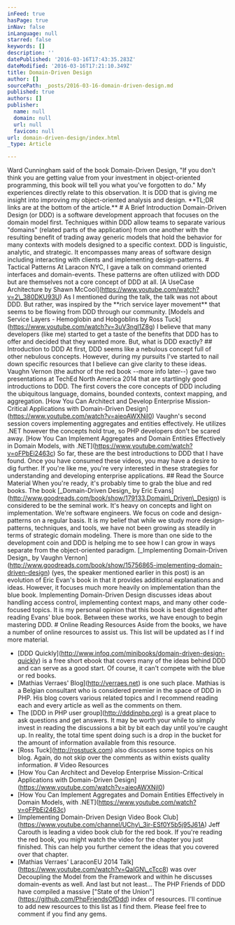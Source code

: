 ```yaml
---
inFeed: true
hasPage: true
inNav: false
inLanguage: null
starred: false
keywords: []
description: ''
datePublished: '2016-03-16T17:43:35.283Z'
dateModified: '2016-03-16T17:21:10.349Z'
title: Domain-Driven Design
author: []
sourcePath: _posts/2016-03-16-domain-driven-design.md
published: true
authors: []
publisher:
  name: null
  domain: null
  url: null
  favicon: null
url: domain-driven-design/index.html
_type: Article

---
```

Ward Cunningham said of the book Domain-Driven Design, "If you don't think you are getting value from your investment in object-oriented programming, this book will tell you what you've forgotten to do."
My experiences directly relate to this observation. It is DDD that is giving me insight into improving my object-oriented analysis and design.
\*\*TL;DR links are at the bottom of the article.\*\*
\# A Brief Introduction
Domain-Driven Design (or DDD) is a software development approach that focuses on the domain model first. Techniques within DDD allow teams to separate various "domains" (related parts of the application) from one another with the resulting benefit of trading away generic models that hold the behavior for many contexts with models designed to a specific context.
DDD is linguistic, analytic, and strategic. It encompasses many areas of software design including interacting with clients and implementing design-patterns.
\# Tactical Patterns
At Laracon NYC, I gave a talk on command oriented interfaces and domain-events. These patterns are often utilized with DDD but are themselves not a core concept of DDD at all.
\[A UseCase Architecture by Shawn McCool\](https://www.youtube.com/watch?v=2\_380DKU93U)
As I mentioned during the talk, the talk was not about DDD. But rather, was inspired by the \*\*rich service layer movement\*\* that seems to be flowing from DDD through our community.
\[Models and Service Layers - Hemoglobin and Hobgoblins by Ross Tuck\](https://www.youtube.com/watch?v=3uV3ngl1Z8g)
I believe that many developers (like me) started to get a taste of the benefits that DDD has to offer and decided that they wanted more. 
But, what is DDD exactly?
\#\# Introduction to DDD
At first, DDD seems like a nebulous concept full of other nebulous concepts. However, during my pursuits I've started to nail down specific resources that I believe can give clarity to these ideas. 
Vaughn Vernon (the author of the red book --more info later--) gave two presentations at TechEd North America 2014 that are startlingly good introductions to DDD. The first covers the core concepts of DDD including the ubiquitous language, domains, bounded contexts, context mapping, and aggregation. 
\[How You Can Architect and Develop Enterprise Mission-Critical Applications with Domain-Driven Design\](https://www.youtube.com/watch?v=aieoAWXNjl0)
Vaughn's second session covers implementing aggregates and entities effectively. He utilizes .NET however the concepts hold true, so PHP developers don't be scared away.
\[How You Can Implement Aggregates and Domain Entities Effectively in Domain Models, with .NET\](https://www.youtube.com/watch?v=oFPbEi2463c)
So far, these are the best introductions to DDD that I have found. Once you have consumed these videos, you may have a desire to dig further. If you're like me, you're very interested in these strategies for understanding and developing enterprise applications.
\#\# Read the Source Material
When you're ready, it's probably time to grab the blue and red books.
The book \[\_Domain-Driven Design\_ by Eric Evans\](http://www.goodreads.com/book/show/179133.Domain\_Driven\_Design) is considered to be the seminal work. It's heavy on concepts and light on implementation. We're software engineers. We focus on code and design-patterns on a regular basis. It is my belief that while we study more design-patterns, techniques, and tools, we have not been growing as steadily in terms of strategic domain modeling. There is more than one side to the development coin and DDD is helping me to see how I can grow in ways separate from the object-oriented paradigm.
\[\_Implementing Domain-Driven Design\_ by Vaughn Vernon\](http://www.goodreads.com/book/show/15756865-implementing-domain-driven-design) (yes, the speaker mentioned earlier in this post) is an evolution of Eric Evan's book in that it provides additional explanations and ideas. However, it focuses much more heavily on implementation than the blue book. Implementing Domain-Driven Design discusses ideas about handling access control, implementing context maps, and many other code-focused topics. It is my personal opinion that this book is best digested after reading Evans' blue book.
Between these works, we have enough to begin mastering DDD.
\# Online Reading Resources
Aside from the books, we have a number of online resources to assist us. This list will be updated as I f ind more material.
- \[DDD Quickly\](http://www.infoq.com/minibooks/domain-driven-design-quickly) is a free short ebook that covers many of the ideas behind DDD and can serve as a good start. Of course, it can't compete with the blue or red books.
- \[Mathias Verraes' Blog\](http://verraes.net) is one such place. Mathias is a Belgian consultant who is considered premier in the space of DDD in PHP. His blog covers various related topics and I recommend reading each and every article as well as the comments on them.
- The \[DDD in PHP user group\](http://dddinphp.org) is a great place to ask questions and get answers. It may be worth your while to simply invest in reading the discussions a bit by bit each day until you're caught up. In reality, the total time spent doing such is a drop in the bucket for the amount of information available from this resource.
- \[Ross Tuck\](http://rosstuck.com) also discusses some topics on his blog. Again, do not skip over the comments as within exists quality information.
\# Video Resources
- \[How You Can Architect and Develop Enterprise Mission-Critical Applications with Domain-Driven Design\](https://www.youtube.com/watch?v=aieoAWXNjl0)
- \[How You Can Implement Aggregates and Domain Entities Effectively in Domain Models, with .NET\](https://www.youtube.com/watch?v=oFPbEi2463c)
- \[Implementing Domain-Driven Design Video Book Club\](https://www.youtube.com/channel/UChy\_3ir-ESf0Y5b5j95J61A) Jeff Carouth is leading a video book club for the red book. If you're reading the red book, you might watch the video for the chapter you just finished. This can help you further cement the ideas that you covered over that chapter.
- \[Mathias Verraes' LaraconEU 2014 Talk\](https://www.youtube.com/watch?v=QaIGN\_cTcc8) was over Decoupling the Model from the Framework and within he discusses domain-events as well.
And last but not least... The PHP Friends of DDD have compiled a massive \["State of the Union"\](https://github.com/PhpFriendsOfDdd) index of resources. 
I'll continue to add new resources to this list as I find them. Please feel free to comment if you find any gems.